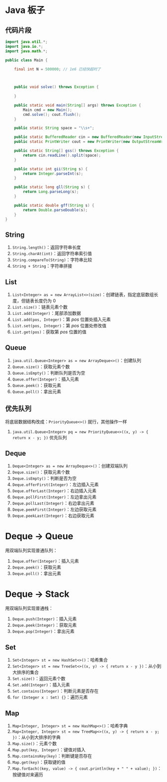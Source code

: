 # Java 板子

## 代码片段

```java
import java.util.*;
import java.io.*;
import java.math.*;

public class Main {

    final int N = 500000; // 1e6 已经快超时了

    

    public void solve() throws Exception {
        
    }

    public static void main(String[] args) throws Exception {
        Main cmd = new Main();
        cmd.solve(); cout.flush();
    }

    public static String space = "\\s+"; 

    public static BufferedReader cin = new BufferedReader(new InputStreamReader(System.in));
    public static PrintWriter cout = new PrintWriter(new OutputStreamWriter(System.out));

    public static String[] gss() throws Exception {
        return cin.readLine().split(space);
    }

    public static int gii(String s) {
        return Integer.parseInt(s);
    }

    public static long gll(String s) {
        return Long.parseLong(s);
    }

    public static double gff(String s) {
        return Double.parseDouble(s);
    }
}

```

## String

1. `String.length()`：返回字符串长度
2. `String.charAt(int)`：返回字符串索引值
3. `String.compareTo(String)`：字符串比较
4. `String + String`：字符串拼接

## List

1. `List<Integer> as = new ArrayList<>(size)`：创建链表，指定底层数组长度，但链表长度仍为 $0$
2. `List.size()`：链表元素个数
3. `List.add(Integer)`：尾部添加数据
4. `List.add(pos, Integer)`：第 $pos$ 位置处插入元素
5. `List.set(pos, Integer)`：第 $pos$ 位置处修改值
6. `List.get(pos)`：获取第 $pos$ 位置的值

## Queue

1. `java.util.Queue<Integer> as = new ArrayDeque<>()`：创建队列
2. `Queue.size()`：获取元素个数
3. `Queue.isEmpty()`：判断队列是否为空
4. `Queue.offer(Integer)`：插入元素
5. `Queue.peek()`：获取元素
6. `Queue.poll()`：拿出元素

## 优先队列

将底层数据结构改成：`PriorityQueue<>()` 就行，其他操作一样

1. `java.util.Queue<Integer> pq = new PriorityQueue<>((x, y) -> { return x - y; })` 优先队列

## Deque

1. `Deque<Integer> as = new ArrayDeque<>()`：创建双端队列
2. `Deque.size()`：获取元素个数
3. `Deque.isEmpty()`：判断是否为空
4. `Deque.offerFirst(Integer)`：左边插入元素
5. `Deque.offerLast(Integer)`：右边插入元素
6. `Deque.pollFirst(Integer)`：左边拿出元素
7. `Deque.pollLast(Integer)`：右边拿出元素
8. `Deque.peekFirst(Integer)`：左边获取元素
9. `Deque.peekLast(Integer)`：右边获取元素

# Deque -> Queue

用双端队列实现普通队列：

1. `Deque.offer(Integer)`：插入元素
2. `Deque.peek()`：获取元素
3. `Deque.poll()`：拿出元素

# Deque -> Stack

用双端队列实现普通栈：

1. `Deque.push(Integer)`：插入元素
2. `Deque.peek(Integer)`：获取元素
3. `Deque.pop(Integer)`：拿出元素

## Set

1. `Set<Integer> st = new HashSet<>()`：哈希集合
2. `Set<Integer> st = new TreeSet<>((x, y) -> { return x - y })`：从小到大排序的集合
3. `Set.size()`：返回元素个数
4. `Set.add(Integer)`：插入元素
5. `Set.contains(Integer)`：判断元素是否存在
6. `for (Integer x : Set) {}`：遍历元素

## Map

1. `Map<Integer, Integer> st = new HashMap<>()`：哈希字典
2. `Map<Integer, Integer> st = new TreeMap<>((x, y) -> { return x - y; })`：从小到大排序的字典
3. `Map.size()`：元素个数
4. `Map.put(key, Integer)`：键值对插入
5. `Map.containsKey(key)`：判断键是否存在
6. `Map.get(key)`：获取键的值
7. `Map.forEach((key, value) -> { cout.println(key + " " + value); })`：按键值对来遍历
